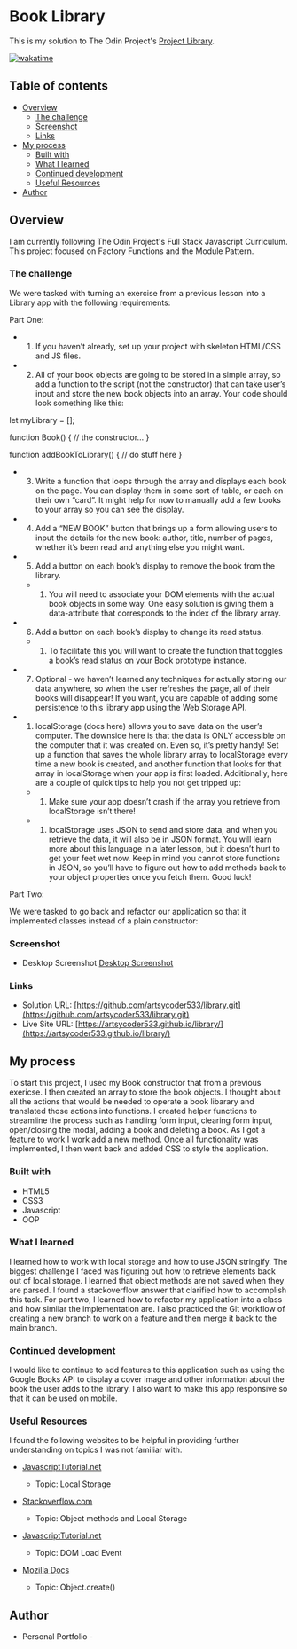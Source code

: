 # Book Library

This is my solution to The Odin Project's [Project Library](https://www.theodinproject.com/paths/full-stack-javascript/courses/javascript/lessons/library).

[![wakatime](https://wakatime.com/badge/github/artsycoder533/library.svg)](https://wakatime.com/badge/github/artsycoder533/library)

## Table of contents

- [Overview](#overview)
  - [The challenge](#the-challenge)
  - [Screenshot](#screenshot)
  - [Links](#links)
- [My process](#my-process)
  - [Built with](#built-with)
  - [What I learned](#what-i-learned)
  - [Continued development](#continued-development)
  - [Useful Resources](#useful-resources)
- [Author](#author)

## Overview

I am currently following The Odin Project's Full Stack Javascript Curriculum.  This project focused on Factory Functions and the Module Pattern. 

### The challenge

We were tasked with turning an exercise from a previous lesson into a Library app with the following requirements:

Part One: 
- 1. If you haven’t already, set up your project with skeleton HTML/CSS and JS files.
- 2. All of your book objects are going to be stored in a simple array, so add a function to the script (not the constructor) that can take user’s input and store the new book objects into an array. Your code should look something like this:

let myLibrary = [];

function Book() {
  // the constructor...
}

function addBookToLibrary() {
  // do stuff here
}

- 3. Write a function that loops through the array and displays each book on the page. You can display them in some sort of table, or each on their own “card”. It might help for now to manually add a few books to your array so you can see the display.
- 4. Add a “NEW BOOK” button that brings up a form allowing users to input the details for the new book: author, title, number of pages, whether it’s been read and anything else you might want.
- 5. Add a button on each book’s display to remove the book from the library.
  - 1. You will need to associate your DOM elements with the actual book objects in some way. One easy solution is giving them a data-attribute that corresponds to the index of the library array.
- 6. Add a button on each book’s display to change its read status.
  - 1. To facilitate this you will want to create the function that toggles a book’s read status on your Book prototype instance.
- 7. Optional - we haven’t learned any techniques for actually storing our data anywhere, so when the user refreshes the page, all of their books will disappear! If you want, you are capable of adding some persistence to this library app using the Web Storage API.
 - 1. localStorage (docs here) allows you to save data on the user’s computer. The downside here is that the data is ONLY accessible on the computer that it was created on. Even so, it’s pretty handy! Set up a function that saves the whole library array to localStorage every time a new book is created, and another function that looks for that array in localStorage when your app is first loaded. Additionally, here are a couple of quick tips to help you not get tripped up:
    - 1. Make sure your app doesn’t crash if the array you retrieve from localStorage isn’t there!
    - 1. localStorage uses JSON to send and store data, and when you retrieve the data, it will also be in JSON format. You will learn more about this language in a later lesson, but it doesn’t hurt to get your feet wet now. Keep in mind you cannot store functions in JSON, so you’ll have to figure out how to add methods back to your object properties once you fetch them. Good luck!

Part Two:

We were tasked to go back and refactor our application so that it implemented classes instead of a plain constructor:


### Screenshot

- Desktop Screenshot [Desktop Screenshot](./assets/images/desktop.png)

### Links

- Solution URL: [https://github.com/artsycoder533/library.git](https://github.com/artsycoder533/library.git)
- Live Site URL: [https://artsycoder533.github.io/library/](https://artsycoder533.github.io/library/)

## My process

To start this project, I used my Book constructor that from a previous exericse.  I then created an array to store the book objects.  I thought about all the actions that would be needed to operate a book libarary and translated those actions into functions.  I  created helper functions to streamline the process such as handling form input, clearing form input, open/closing the modal, adding a book and deleting a book.  As I got a feature to work I work add a new method.  Once all functionality was implemented, I then went back and added CSS to style the application.

### Built with

- HTML5
- CSS3
- Javascript
- OOP

### What I learned

I learned how to work with local storage and how to use JSON.stringify.  The biggest challenge I faced was figuring out how to retrieve elements back out of local storage.  I learned that object methods are not saved when they are parsed.  I found a stackoverflow answer that clarified how to accomplish this task.  For part two, I learned how to refactor my application into a class and how similar the implementation are.  I also practiced the Git workflow of creating a new branch to work on a feature and then merge it back to the main branch.

### Continued development

I would like to continue to add features to this application such as using the Google Books API to display a cover image and other information about the book the user adds to the library.  I also want to make this app responsive so that it can be used on mobile.

### Useful Resources

I found the following websites to be helpful in providing further understanding on topics I was not familiar with.

-  [JavascriptTutorial.net](https://www.javascripttutorial.net/web-apis/javascript-localstorage/)
    - Topic: Local Storage

-  [Stackoverflow.com](https://stackoverflow.com/questions/64141609/saving-objects-in-localstorage-which-has-a-method)
    - Topic:  Object methods and Local Storage

- [JavascriptTutorial.net](https://www.javascripttutorial.net/javascript-dom/javascript-page-load-events/)
    - Topic: DOM Load Event

- [Mozilla Docs](https://developer.mozilla.org/en-US/docs/Web/JavaScript/Reference/Global_Objects/Object/create)
    - Topic: Object.create()

## Author

- Personal Portfolio - [](https://artsycoder533.github.io/portfolio/)
 
